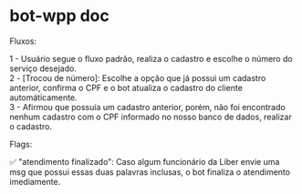 # bot-wpp doc 

Fluxos:

1 - Usuário segue o fluxo padrão, realiza o cadastro e escolhe o número do serviço desejado. <br/>
2 - [Trocou de número]: Escolhe a opção que já possui um cadastro anterior, confirma o CPF e o bot atualiza o cadastro do cliente automáticamente. <br/>
3 - Afirmou que possuía um cadastro anterior, porém, não foi encontrado nenhum cadastro com o CPF informado no nosso banco de dados, realizar o cadastro. <br/>

Flags:

✅ "atendimento finalizado": Caso algum funcionário da Liber envie uma msg que possui essas duas palavras inclusas, o bot finaliza o atendimento imediamente.
